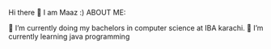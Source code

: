 Hi there 👋 I am Maaz :)
ABOUT ME:

🔭 I’m currently doing my bachelors in computer science at IBA karachi.
🌱 I’m currently learning java programming
